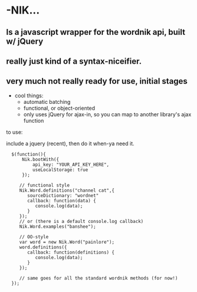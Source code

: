 -NIK...
=======
Is a javascript wrapper for the wordnik api, built w/ jQuery
-------------------------------------------
really just kind of a syntax-niceifier.
---------------------------------------
very much not really ready for use, initial stages
---------------------------------------

* cool things:
    * automatic batching
    * functional, or object-oriented
    * only uses jQuery for ajax-in, so you can map to another library's ajax function

to use:

include a jquery (recent),
then do it when-ya need it.

      $(function(){
          Nik.bootWith({
              api_key: "YOUR_API_KEY_HERE",
              useLocalStorage: true
          });
         
         // functional style
         Nik.Word.definitions("channel cat",{
            sourceDictionary: "wordnet"
            callback: function(data) {
               console.log(data);
            }
         });
         // or (there is a default console.log callback)
         Nik.Word.examples("banshee");
         
         // OO-style
         var word = new Nik.Word("painlore");
         word.definitions({
            callback: function(definitions) {
               console.log(data);
            }
         });
         
         // same goes for all the standard wordnik methods (for now!)
      });